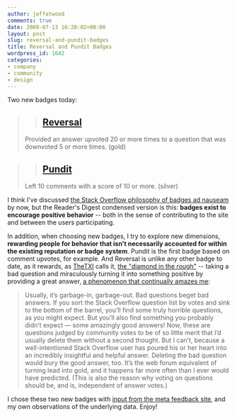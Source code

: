 ```yaml
---
author: jeffatwood
comments: true
date: 2009-07-13 16:28:02+00:00
layout: post
slug: reversal-and-pundit-badges
title: Reversal and Pundit Badges
wordpress_id: 1642
categories:
- company
- community
- design
---
```



Two new badges today:





<blockquote>

> 
> ## [Reversal](http://stackoverflow.com/badges/95/reversal)
> 
> 

> 
> 
Provided an answer upvoted 20 or more times to a question that was downvoted 5 or more times. (gold)
</blockquote>










<blockquote>

> 
> ## [Pundit](http://stackoverflow.com/badges/94/pundit)
> 
> 

> 
> 
Left 10 comments with a score of 10 or more. (silver)
</blockquote>





I think I've discussed [the Stack Overflow philosophy of badges ad nauseam](http://blog.stackoverflow.com/2008/07/stack-overflow-badge-feedbac/) by now, but the Reader's Digest condensed version is this: **badges exist to encourage positive behavior** -- both in the sense of contributing to the site and between the users participating. 



In addition, when choosing new badges, I try to explore new dimensions, **rewarding people for behavior that isn't necessarily accounted for within the existing reputation or badge system**. Pundit is the first badge based on comment upvotes, for example. And Reversal is unlike any other badge to date, as it rewards, as [TheTXI](http://stackoverflow.com/users/22164/thetxi) calls it, [the "diamond in the rough"](http://stackoverflow.uservoice.com/pages/general/suggestions/174160-make-a-new-diamond-in-the-rough-badge) -- taking a bad question and miraculously turning it into something positive by providing a great answer, [a phenomenon that continually amazes me](http://blog.stackoverflow.com/2009/01/adventures-in-delclusionism/):





<blockquote>
Usually, it’s garbage-in, garbage-out. Bad questions beget bad answers. If you sort the Stack Overflow question list by votes and sink to the bottom of the barrel, you’ll find some truly horrible questions, as you might expect. But you’ll also find something you probably didn’t expect — some amazingly good answers! Now, these are questions judged by community votes to be of so little merit that I’d usually delete them without a second thought. But I can’t, because a well-intentioned Stack Overflow user has poured his or her heart into an incredibly insightful and helpful answer. Deleting the bad question would bury the good answer, too. It’s the web forum equivalent of turning lead into gold, and it happens far more often than I ever would have predicted. (This is also the reason why voting on questions should be, and is, independent of answer votes.)
</blockquote>





I chose these two new badges with [input from the meta feedback site](http://meta.stackoverflow.com/tags/badges), and my own observations of the underlying data. Enjoy!

